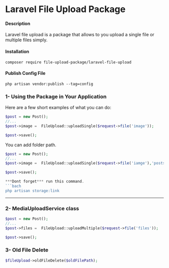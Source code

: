 
# Laravel File Upload Package

#### Description
Laravel file upload is a package that allows to you upload a single file or multiple files simply.

#### Installation
```bach
composer require file-upload-package/laravel-file-upload
```
#### Publish Config File
```bach
php artisan vendor:publish --tag=config
```

### 1- Using the Package in Your Application

Here are a few short examples of what you can do:

```php
$post = new Post();
//...
$post->image =  FileUpload::uploadSingle($request->file('image'));

$post->save();
```
You can add folder path.
```php
$post = new Post();
//...
$post->image =  FileUpload::uploadSingle($request->file('iamge'),'posts');

$post->save();

***Dont forget*** run this command.
```bach
php artisan storage:link
```
****

### 2- MediaUploadService class
```php
$post = new Post();
//...
$post->files =  FileUpload::uploadMultiple($request->file('files'));

$post->save();
```

### 3- Old File Delete
```php
$fileUpload->oldFileDelete($oldFilePath);
```
